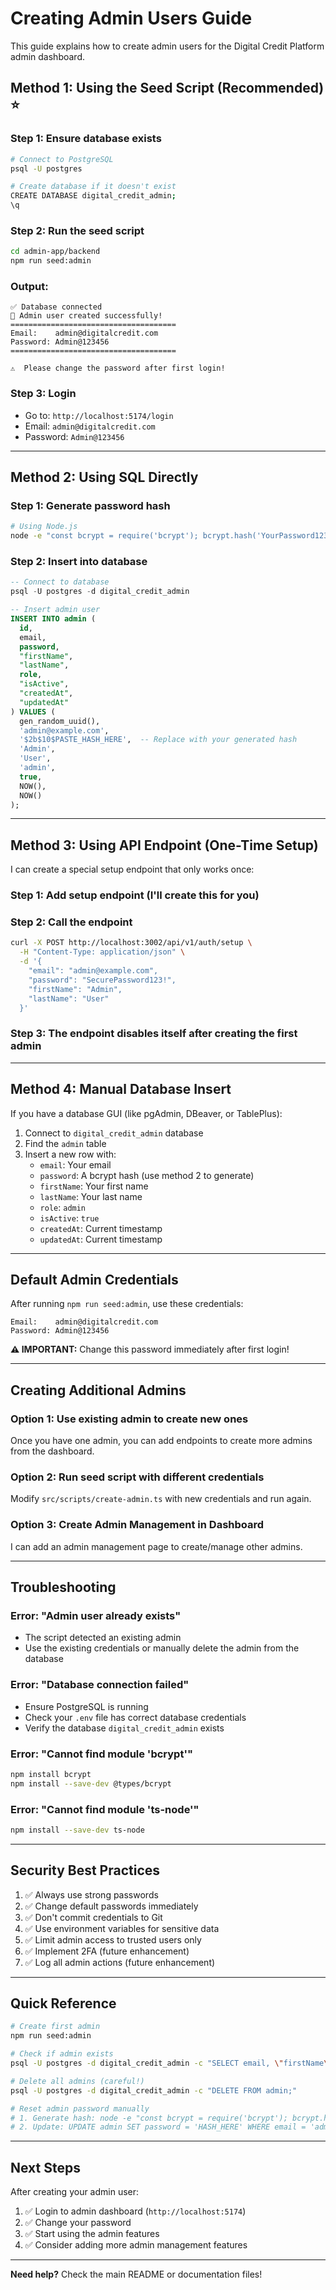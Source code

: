 # Creating Admin Users Guide

This guide explains how to create admin users for the Digital Credit Platform admin dashboard.

## Method 1: Using the Seed Script (Recommended) ⭐

### Step 1: Ensure database exists
```bash
# Connect to PostgreSQL
psql -U postgres

# Create database if it doesn't exist
CREATE DATABASE digital_credit_admin;
\q
```

### Step 2: Run the seed script
```bash
cd admin-app/backend
npm run seed:admin
```

### Output:
```
✅ Database connected
🎉 Admin user created successfully!
=====================================
Email:    admin@digitalcredit.com
Password: Admin@123456
=====================================

⚠️  Please change the password after first login!
```

### Step 3: Login
- Go to: `http://localhost:5174/login`
- Email: `admin@digitalcredit.com`
- Password: `Admin@123456`

---

## Method 2: Using SQL Directly

### Step 1: Generate password hash

```bash
# Using Node.js
node -e "const bcrypt = require('bcrypt'); bcrypt.hash('YourPassword123', 10).then(hash => console.log(hash));"
```

### Step 2: Insert into database

```sql
-- Connect to database
psql -U postgres -d digital_credit_admin

-- Insert admin user
INSERT INTO admin (
  id,
  email,
  password,
  "firstName",
  "lastName",
  role,
  "isActive",
  "createdAt",
  "updatedAt"
) VALUES (
  gen_random_uuid(),
  'admin@example.com',
  '$2b$10$PASTE_HASH_HERE',  -- Replace with your generated hash
  'Admin',
  'User',
  'admin',
  true,
  NOW(),
  NOW()
);
```

---

## Method 3: Using API Endpoint (One-Time Setup)

I can create a special setup endpoint that only works once:

### Step 1: Add setup endpoint (I'll create this for you)

### Step 2: Call the endpoint
```bash
curl -X POST http://localhost:3002/api/v1/auth/setup \
  -H "Content-Type: application/json" \
  -d '{
    "email": "admin@example.com",
    "password": "SecurePassword123!",
    "firstName": "Admin",
    "lastName": "User"
  }'
```

### Step 3: The endpoint disables itself after creating the first admin

---

## Method 4: Manual Database Insert

If you have a database GUI (like pgAdmin, DBeaver, or TablePlus):

1. Connect to `digital_credit_admin` database
2. Find the `admin` table
3. Insert a new row with:
   - `email`: Your email
   - `password`: A bcrypt hash (use method 2 to generate)
   - `firstName`: Your first name
   - `lastName`: Your last name
   - `role`: `admin`
   - `isActive`: `true`
   - `createdAt`: Current timestamp
   - `updatedAt`: Current timestamp

---

## Default Admin Credentials

After running `npm run seed:admin`, use these credentials:

```
Email:    admin@digitalcredit.com
Password: Admin@123456
```

**⚠️ IMPORTANT:** Change this password immediately after first login!

---

## Creating Additional Admins

### Option 1: Use existing admin to create new ones
Once you have one admin, you can add endpoints to create more admins from the dashboard.

### Option 2: Run seed script with different credentials
Modify `src/scripts/create-admin.ts` with new credentials and run again.

### Option 3: Create Admin Management in Dashboard
I can add an admin management page to create/manage other admins.

---

## Troubleshooting

### Error: "Admin user already exists"
- The script detected an existing admin
- Use the existing credentials or manually delete the admin from the database

### Error: "Database connection failed"
- Ensure PostgreSQL is running
- Check your `.env` file has correct database credentials
- Verify the database `digital_credit_admin` exists

### Error: "Cannot find module 'bcrypt'"
```bash
npm install bcrypt
npm install --save-dev @types/bcrypt
```

### Error: "Cannot find module 'ts-node'"
```bash
npm install --save-dev ts-node
```

---

## Security Best Practices

1. ✅ Always use strong passwords
2. ✅ Change default passwords immediately
3. ✅ Don't commit credentials to Git
4. ✅ Use environment variables for sensitive data
5. ✅ Limit admin access to trusted users only
6. ✅ Implement 2FA (future enhancement)
7. ✅ Log all admin actions (future enhancement)

---

## Quick Reference

```bash
# Create first admin
npm run seed:admin

# Check if admin exists
psql -U postgres -d digital_credit_admin -c "SELECT email, \"firstName\", \"lastName\" FROM admin;"

# Delete all admins (careful!)
psql -U postgres -d digital_credit_admin -c "DELETE FROM admin;"

# Reset admin password manually
# 1. Generate hash: node -e "const bcrypt = require('bcrypt'); bcrypt.hash('NewPassword123', 10).then(hash => console.log(hash));"
# 2. Update: UPDATE admin SET password = 'HASH_HERE' WHERE email = 'admin@digitalcredit.com';
```

---

## Next Steps

After creating your admin user:

1. ✅ Login to admin dashboard (`http://localhost:5174`)
2. ✅ Change your password
3. ✅ Start using the admin features
4. ✅ Consider adding more admin management features

---

**Need help?** Check the main README or documentation files!


